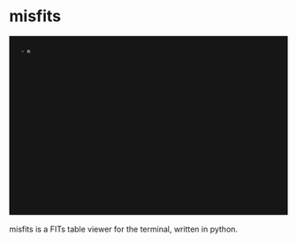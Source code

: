 # misfits

![misfits's interface](assets/misfits.gif)

misfits is a FITs table viewer for the terminal, written in python.

